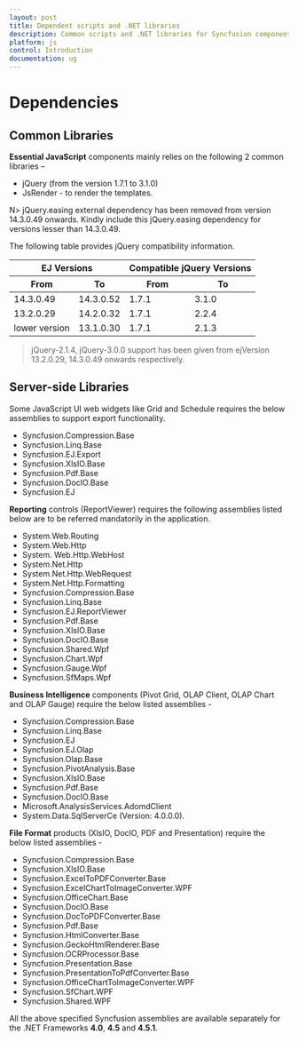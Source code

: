 ```yaml
---
layout: post
title: Dependent scripts and .NET libraries
description: Common scripts and .NET libraries for Syncfusion components are listed.
platform: js
control: Introduction
documentation: ug
---
```


# Dependencies

## Common Libraries

**Essential JavaScript** components mainly relies on the following 2 common libraries –

* jQuery (from the version 1.7.1 to 3.1.0)
* JsRender - to render the templates.

N> jQuery.easing external dependency has been removed from version 14.3.0.49 onwards. Kindly include this jQuery.easing dependency for versions lesser than 14.3.0.49. 

The following table provides jQuery compatibility information.

<table class="props">
<thead>
<tr>
<th colspan="2">EJ Versions</th>
<th colspan="2">Compatible jQuery Versions</th>
</tr>
<tr>
<th>From</th>
<th>To</th>
<th>From</th>
<th>To</th>
</tr>
</thead>

<tbody>
<tr>
<td class="fromejversion">14.3.0.49</td>
<td class="toejversion">14.3.0.52</td>
<td class="fromjqueryversion">1.7.1</td>
<td class="tojqueryversion">3.1.0</td>
</tr>

<tr>
<td class="fromejversion">13.2.0.29</td>
<td class="toejversion">14.2.0.32</td>
<td class="fromjqueryversion">1.7.1</td>
<td class="tojqueryversion">2.2.4</td>
</tr>

<tr>
<td class="fromejversion">lower version</td>
<td class="toejversion">13.1.0.30</td>
<td class="fromjqueryversion">1.7.1</td>
<td class="tojqueryversion">2.1.3</td>
</tr>
</tbody>
</table>

> jQuery-2.1.4, jQuery-3.0.0 support has been given from ejVersion 13.2.0.29, 14.3.0.49 onwards respectively.

## Server-side Libraries

Some JavaScript UI web widgets like Grid and Schedule requires the below assemblies to support export functionality. 

* Syncfusion.Compression.Base
* Syncfusion.Linq.Base
* Syncfusion.EJ.Export
* Syncfusion.XlsIO.Base
* Syncfusion.Pdf.Base
* Syncfusion.DocIO.Base
* Syncfusion.EJ

**Reporting** controls (ReportViewer) requires the following assemblies listed below are to be referred mandatorily in the application. 

* System.Web.Routing  
* System.Web.Http
* System. Web.Http.WebHost
* System.Net.Http
* System.Net.Http.WebRequest
* System.Net.Http.Formatting
* Syncfusion.Compression.Base
* Syncfusion.Linq.Base
* Syncfusion.EJ.ReportViewer
* Syncfusion.Pdf.Base
* Syncfusion.XlsIO.Base
* Syncfusion.DocIO.Base
* Syncfusion.Shared.Wpf
* Syncfusion.Chart.Wpf
* Syncfusion.Gauge.Wpf
* Syncfusion.SfMaps.Wpf 

**Business Intelligence** components (Pivot Grid, OLAP Client, OLAP Chart and OLAP Gauge) require the below listed assemblies -  

* Syncfusion.Compression.Base
* Syncfusion.Linq.Base
* Syncfusion.EJ
* Syncfusion.EJ.Olap
* Syncfusion.Olap.Base
* Syncfusion.PivotAnalysis.Base
* Syncfusion.XlsIO.Base
* Syncfusion.Pdf.Base
* Syncfusion.DocIO.Base
* Microsoft.AnalysisServices.AdomdClient
* System.Data.SqlServerCe (Version: 4.0.0.0).

**File Format** products (XlsIO, DocIO, PDF and Presentation) require the below listed assemblies -  

* Syncfusion.Compression.Base
* Syncfusion.XlsIO.Base
* Syncfusion.ExcelToPDFConverter.Base
* Syncfusion.ExcelChartToImageConverter.WPF
* Syncfusion.OfficeChart.Base
* Syncfusion.DocIO.Base
* Syncfusion.DocToPDFConverter.Base
* Syncfusion.Pdf.Base
* Syncfusion.HtmlConverter.Base
* Syncfusion.GeckoHtmlRenderer.Base
* Syncfusion.OCRProcessor.Base
* Syncfusion.Presentation.Base
* Syncfusion.PresentationToPdfConverter.Base
* Syncfusion.OfficeChartToImageConverter.WPF
* Syncfusion.SfChart.WPF
* Syncfusion.Shared.WPF

All the above specified Syncfusion assemblies are available separately for the .NET Frameworks **4.0**, **4.5** and **4.5.1**.

